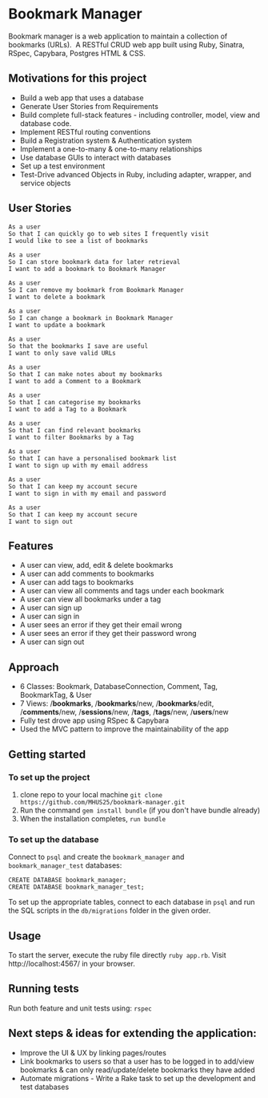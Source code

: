 # Bookmark Manager

Bookmark manager is a web application to maintain a collection of bookmarks (URLs). 
A RESTful CRUD web app built using Ruby, Sinatra, RSpec, Capybara, Postgres HTML & CSS.

## Motivations for this project

* Build a web app that uses a database
* Generate User Stories from Requirements
* Build complete full-stack features - including controller, model, view and database code.
* Implement RESTful routing conventions
* Build a Registration system & Authentication system
* Implement a one-to-many & one-to-many relationships
* Use database GUIs to interact with databases
* Set up a test environment
* Test-Drive advanced Objects in Ruby, including adapter, wrapper, and service objects

## User Stories

```
As a user
So that I can quickly go to web sites I frequently visit
I would like to see a list of bookmarks

As a user
So I can store bookmark data for later retrieval
I want to add a bookmark to Bookmark Manager

As a user
So I can remove my bookmark from Bookmark Manager
I want to delete a bookmark

As a user
So I can change a bookmark in Bookmark Manager
I want to update a bookmark

As a user
So that the bookmarks I save are useful
I want to only save valid URLs

As a user
So that I can make notes about my bookmarks
I want to add a Comment to a Bookmark

As a user
So that I can categorise my bookmarks
I want to add a Tag to a Bookmark

As a user
So that I can find relevant bookmarks
I want to filter Bookmarks by a Tag

As a user
So that I can have a personalised bookmark list
I want to sign up with my email address

As a user
So that I can keep my account secure
I want to sign in with my email and password

As a user
So that I can keep my account secure
I want to sign out
```

## Features

* A user can view, add, edit & delete bookmarks
* A user can add comments to bookmarks
* A user can add tags to bookmarks
* A user can view all comments and tags under each bookmark
* A user can view all bookmarks under a tag
* A user can sign up
* A user can sign in
* A user sees an error if they get their email wrong
* A user sees an error if they get their password wrong
* A user can sign out

## Approach

* 6 Classes: Bookmark, DatabaseConnection, Comment, Tag, BookmarkTag, & User
* 7 Views: /**bookmarks**, /**bookmarks**/new, /**bookmarks**/edit, /**comments**/new, /**sessions**/new, /**tags**, /**tags**/new, /**users**/new
* Fully test drove app using RSpec & Capybara
* Used the MVC pattern to improve the maintainability of the app


## Getting started

### To set up the project

1. clone repo to your local machine `git clone https://github.com/MHUS25/bookmark-manager.git`
2. Run the command `gem install bundle` (if you don't have bundle already)
3. When the installation completes, `run bundle`

### To set up the database

Connect to `psql` and create the `bookmark_manager` and `bookmark_manager_test` databases:

```
CREATE DATABASE bookmark_manager;
CREATE DATABASE bookmark_manager_test;
```

To set up the appropriate tables, connect to each database in `psql` and run the SQL scripts in the `db/migrations` folder in the given order.

## Usage

To start the server, execute the ruby file directly `ruby app.rb`.
Visit http://localhost:4567/ in your browser.

## Running tests

Run both feature and unit tests using:
`rspec`

## Next steps & ideas for extending the application:

* Improve the UI & UX by linking pages/routes
* Link bookmarks to users so that a user has to be logged in to add/view bookmarks & can only read/update/delete bookmarks they have added
* Automate migrations - Write a Rake task to set up the development and test databases
